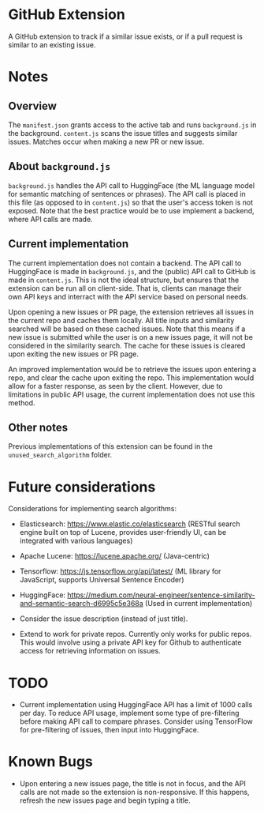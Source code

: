 # GitHub Extension

A GitHub extension to track if a similar issue exists, or if a pull request is similar to an existing issue. 

# Notes 

## Overview 

The `manifest.json` grants access to the active tab and runs `background.js` in the background. `content.js` scans the issue titles and suggests similar issues. Matches occur when making a new PR or new issue. 

## About `background.js` 

`background.js` handles the API call to HuggingFace (the ML language model for semantic matching of sentences or phrases). The API call is placed in this file (as opposed to in `content.js`) so that the user's access token is not exposed. Note that the best practice would be to use implement a backend, where API calls are made. 

## Current implementation 

The current implementation does not contain a backend. The API call to HuggingFace is made in `background.js`, and the (public) API call to GitHub is made in `content.js`. This is not the ideal structure, but ensures that the extension can be run all on client-side. That is, clients can manage their own API keys and interract with the API service based on personal needs. 

Upon opening a new issues or PR page, the extension retrieves all issues in the current repo and caches them locally. All title inputs and similarity searched will be based on these cached issues. Note that this means if a new issue is submitted while the user is on a new issues page, it will not be considered in the similarity search. The cache for these issues is cleared upon exiting the new issues or PR page. 

An improved implementation would be to retrieve the issues upon entering a repo, and clear the cache upon exiting the repo. This implementation would allow for a faster response, as seen by the client. However, due to limitations in public API usage, the current implementation does not use this method. 

## Other notes 

Previous implementations of this extension can be found in the `unused_search_algorithm` folder. 

# Future considerations 

Considerations for implementing search algorithms: 
- Elasticsearch: https://www.elastic.co/elasticsearch (RESTful search engine built on top of Lucene, provides user-friendly UI, can be integrated with various languages)
- Apache Lucene: https://lucene.apache.org/ (Java-centric)
- Tensorflow: https://js.tensorflow.org/api/latest/ (ML library for JavaScript, supports Universal Sentence Encoder) 
- HuggingFace: https://medium.com/neural-engineer/sentence-similarity-and-semantic-search-d6995c5e368a (Used in current implementation)

- Consider the issue description (instead of just title). 
- Extend to work for private repos. Currently only works for public repos. This would involve using a private API key for Github to authenticate access for retrieving information on issues.  

# TODO 

- Current implementation using HuggingFace API has a limit of 1000 calls per day. To reduce API usage, implement some type of pre-filtering before making API call to compare phrases. Consider using TensorFlow for pre-filtering of issues, then input into HuggingFace. 

# Known Bugs 

- Upon entering a new issues page, the title is not in focus, and the API calls are not made so the extension is non-responsive. If this happens, refresh the new issues page and begin typing a title. 
